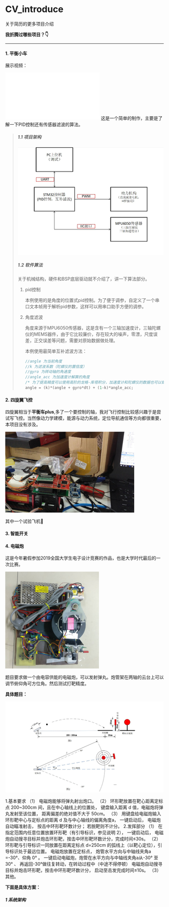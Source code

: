 # CV_introduce

关于简历的更多项目介绍

**我折腾过哪些项目？:point_down:**



---------------------------------

#### 1. 平衡小车

展示视频：

<iframe src="//player.bilibili.com/player.html?aid=33811954&cid=59172114&page=1" scrolling="no" border="0" frameborder="no" framespacing="1" allowfullscreen="true"> </iframe>
这是一个简单的制作，主要是了解一下PID控制还有传感器滤波的算法。

> ##### 1.1 项目架构
>
> <img src="blanceCar.jpg" style="zoom:60%;" />
>
> ##### 1.2 软件算法
>
> 关于机械结构，硬件和BSP底层驱动就不介绍了，讲一下算法部分。
>
> 1. pid控制
>
>    本例使用的是角度的位置式pid控制。为了便于调参，自定义了一个串口文本帧用于解析pid参数，这样可以用串口助手方便的调参。
>
> 2. 角度滤波
>
>    角度来源于MPU6050传感器，这是含有一个三轴加速度计，三轴陀螺仪的MEMS器件，由于它比较廉价，存在较大的噪声，零漂，尺度误差，正交误差等问题，需要对原始数据做处理。
>
>    本例使用最简单互补滤波方法：
>
>    ```c++
>    //angle 为当前角度
>    //k 为滤波系数（陀螺仪的置信度）
>    //gyro 为转动轴的角速度
>    //angle_acc 为加速度计解算的角度
>    /* 为了提高精度可以使用高阶的龙格-库塔积分，加速度计和陀螺仪的数据也可以做一下平滑均值滤波 */
>    angle = (k)*(angle + gyro*dt) + (1-k)*angle_acc;
>    
>    ```



#### 2. 四旋翼飞控

四旋翼相当于**平衡车plus**,多了一个要控制的轴，我对飞行控制比较感兴趣于是尝试写飞控。当然像动力学建模，能源与动力系统，定位导航通信等方向都很重要，本项目没有涉及。

<img src="四旋翼.jpg" style="zoom:40%;" />

其中一个试验飞机:small_red_triangle:





#### 3. 智能开关



#### 4. 电磁炮

这是今年暑假参加2019全国大学生电子设计竞赛的作品，也是大学时代最后的一次比赛。

<img src="电磁炮2.jpg" style="zoom:30%;"/>

题目要求做一个由电容供能的电磁炮，可以发射弹丸。炮管架在两轴的云台上可以调节俯仰角可方位角。然后测试打靶精度。

**具体题目：**

<img src="Egun01.jpg" style="zoom:80%;" />

1.基本要求
（1） 电磁炮能够将弹丸射出炮口。
（2） 环形靶放置在靶心距离定标点 200~300cm 间，且在中心轴线上的位置处， 键盘输入距离 d 值，电磁炮将弹丸发射至该位置， 距离偏差的绝对值不大于 50cm。
（3） 用键盘给电磁炮输入环形靶中心与定标点的距离 d 及与中心轴线的偏离角度a， 一键启动后， 电磁炮自动瞄准射击， 按击中环形靶环数计分； 若脱靶则不计分。
2.发挥部分
（1） 在指定范围内任意位置放置环形靶（有引导标识，参见说明 2）， 一键启动后， 电磁炮自动搜寻目标并炮击环形靶，按击中环形靶环数计分，完成时间≤30s。
（2） 环形靶与引导标识一同放置在距离定标点 d=250cm 的弧线上（以靶心定位），引导标识处于最远位置。 电磁炮放置在定标点， 炮管水平方向与中轴线夹角a =-30°、仰角 0° 。 一键启动电磁炮，炮管在水平方向与中轴线夹角a从-30° 至 30° 、 再返回-30°做往复转动，在转动过程中（中途不得停顿） 电磁炮自动搜寻目标并炮击环形靶，按击中环形靶环数计分， 启动至击发完成时间≤10s。
（3） 其他。 



**下面是具体方案：**

##### 1 系统架构








